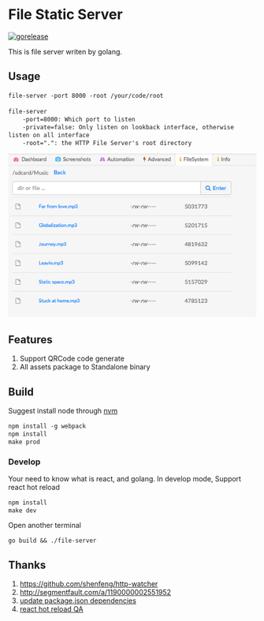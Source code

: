 # File Static Server
[![gorelease](https://dn-gorelease.qbox.me/gorelease-download-blue.svg)](http://gorelease.herokuapp.com/codeskyblue/file-server)

This is file server writen by golang.

## Usage
	file-server -port 8000 -root /your/code/root

	file-server
		-port=8000: Which port to listen
		-private=false: Only listen on lookback interface, otherwise listen on all interface
		-root=".": the HTTP File Server's root directory

![screenshot](images/screenshot.png)

## Features

1. Support QRCode code generate
2. All assets package to Standalone binary

## Build
Suggest install node through [nvm](https://github.com/creationix/nvm)

	npm install -g webpack
	npm install
	make prod

### Develop
Your need to know what is react, and golang.
In develop mode, Support react hot reload

	npm install
	make dev

Open another terminal

	go build && ./file-server
	
## Thanks
1. <https://github.com/shenfeng/http-watcher>
2. <http://segmentfault.com/a/1190000002551952>
3. [update package.json dependencies](http://stackoverflow.com/questions/16073603/how-do-i-update-each-dependency-in-package-json-to-the-latest-version)
4. [react hot reload QA](https://github.com/gaearon/react-hot-loader/blob/master/docs/Troubleshooting.md)
